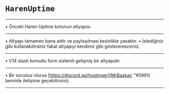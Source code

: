 # ```HarenUptime```
___
• Önceki Haren Uptime botunun altyapısı.
___

• Altyapı tamamen bana aittir ve paylaşılması kesinlikle yasaktır.
• İstediğiniz gibi kullanabilirsiniz fakat altyapıyı kendiniz gibi gösteremezsiniz.
___
• V14 slash komutlu form sistemli gelişmiş bir altyapıdır.
___ 
• Bir sorunuz olursa [https://discord.gg/hostinger](MrBaşkan ™#5981) benimle iletişime geçebilirsiniz.
___
